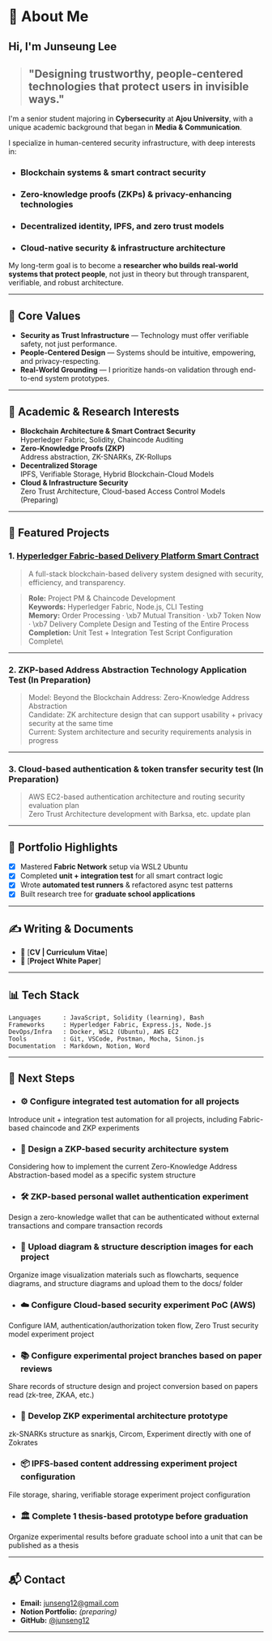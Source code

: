 # 🌝 About Me

## Hi, I'm Junseung Lee 

> ## "Designing trustworthy, people-centered technologies that protect users in invisible ways."


I'm a senior student majoring in **Cybersecurity** at **Ajou University**, with a unique academic background that began in **Media & Communication**. 

I specialize in human-centered security infrastructure, with deep interests in:

- ### **Blockchain systems & smart contract security**
- ### **Zero-knowledge proofs (ZKPs) & privacy-enhancing technologies**
- ### **Decentralized identity, IPFS, and zero trust models**
- ### **Cloud-native security & infrastructure architecture**


My long-term goal is to become a **researcher who builds real-world systems that protect people**, not just in theory but through transparent, verifiable, and robust architecture.

---

## 📌 Core Values

- **Security as Trust Infrastructure** — Technology must offer verifiable safety, not just performance.
- **People-Centered Design** — Systems should be intuitive, empowering, and privacy-respecting.
- **Real-World Grounding** — I prioritize hands-on validation through end-to-end system prototypes.

---

## 🔬 Academic & Research Interests

- **Blockchain Architecture & Smart Contract Security**\
  Hyperledger Fabric, Solidity, Chaincode Auditing
- **Zero-Knowledge Proofs (ZKP)**\
  Address abstraction, ZK-SNARKs, ZK-Rollups
- **Decentralized Storage**\
  IPFS, Verifiable Storage, Hybrid Blockchain-Cloud Models
- **Cloud & Infrastructure Security**\
  Zero Trust Architecture, Cloud-based Access Control Models (Preparing)

---

## 📂 Featured Projects

### 1. [**Hyperledger Fabric-based Delivery Platform Smart Contract**](https://github.com/junseng12/Hyperledger-Fabric-based-delivery-platform-smart-contract)

> A full-stack blockchain-based delivery system designed with security, efficiency, and transparency.

> **Role:** Project PM & Chaincode Development\
> **Keywords:** Hyperledger Fabric, Node.js, CLI Testing\
> **Memory:** Order Processing · \xb7 Mutual Transition · \xb7 Token Now · \xb7 Delivery Complete Design and Testing of the Entire Process\
> **Completion:** Unit Test + Integration Test Script Configuration Complete\

---

### 2. **ZKP-based Address Abstraction Technology Application Test (In Preparation)**

> Model: Beyond the Blockchain Address: Zero-Knowledge Address Abstraction\
> Candidate: ZK architecture design that can support usability + privacy security at the same time\
> Current: System architecture and security requirements analysis in progress

---

### 3. **Cloud-based authentication & token transfer security test (In Preparation)**

> AWS EC2-based authentication architecture and routing security evaluation plan\
> Zero Trust Architecture development with Barksa, etc. update plan


---

## 📌 Portfolio Highlights

- [x] Mastered **Fabric Network** setup via WSL2 Ubuntu
- [x] Completed **unit + integration test** for all smart contract logic
- [x] Wrote **automated test runners** & refactored async test patterns
- [x] Built research tree for **graduate school applications**

---

## ✍️ Writing & Documents

- 📄 [**CV | Curriculum Vitae**]
- 📘 [**Project White Paper**]
---

## 📊 Tech Stack

```text
Languages      : JavaScript, Solidity (learning), Bash
Frameworks     : Hyperledger Fabric, Express.js, Node.js
DevOps/Infra   : Docker, WSL2 (Ubuntu), AWS EC2
Tools          : Git, VSCode, Postman, Mocha, Sinon.js
Documentation  : Markdown, Notion, Word
```

---

## 🚀 Next Steps

- ### ⚙️ Configure integrated test automation for all projects

Introduce unit + integration test automation for all projects, including Fabric-based chaincode and ZKP experiments

- ### 🔐 Design a ZKP-based security architecture system

Considering how to implement the current Zero-Knowledge Address Abstraction-based model as a specific system structure

- ### 🛠️ ZKP-based personal wallet authentication experiment

Design a zero-knowledge wallet that can be authenticated without external transactions and compare transaction records

- ### 📘 Upload diagram & structure description images for each project

Organize image visualization materials such as flowcharts, sequence diagrams, and structure diagrams and upload them to the docs/ folder

- ### ☁️ Configure Cloud-based security experiment PoC (AWS)

Configure IAM, authentication/authorization token flow, Zero Trust security model experiment project

- ### 📚 Configure experimental project branches based on paper reviews

Share records of structure design and project conversion based on papers read (zk-tree, ZKAA, etc.)

- ### 🧠 Develop ZKP experimental architecture prototype

zk-SNARKs structure as snarkjs, Circom, Experiment directly with one of Zokrates

- ### 📦 IPFS-based content addressing experiment project configuration

File storage, sharing, verifiable storage experiment project configuration

- ### 🏛️ Complete 1 thesis-based prototype before graduation

Organize experimental results before graduate school into a unit that can be published as a thesis

---

## 📬 Contact

- **Email:** junseng12@gmail.com
- **Notion Portfolio:** *(preparing)*
- **GitHub:** [@junseng12](https://github.com/junseng12)

---

